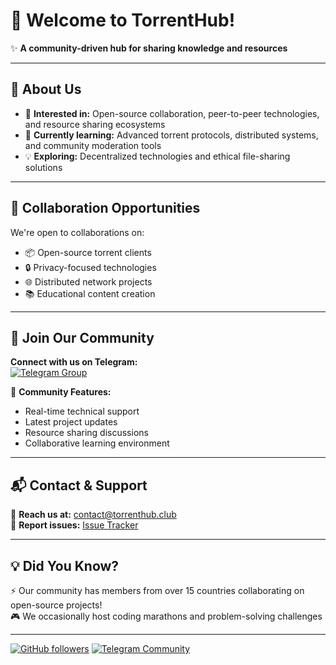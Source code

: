 # 👋 Welcome to TorrentHub!

✨ **A community-driven hub for sharing knowledge and resources**

---

## 🚀 About Us

- 🔭 **Interested in:** Open-source collaboration, peer-to-peer technologies, and resource sharing ecosystems
- 🌱 **Currently learning:** Advanced torrent protocols, distributed systems, and community moderation tools
- 💡 **Exploring:** Decentralized technologies and ethical file-sharing solutions

---

## 🤝 Collaboration Opportunities

We're open to collaborations on:
- 📦 Open-source torrent clients
- 🔒 Privacy-focused technologies
- 🌐 Distributed network projects
- 📚 Educational content creation

---

## 📢 Join Our Community

**Connect with us on Telegram:**  
[![Telegram Group](https://img.shields.io/badge/Join-Telegram%20Group-blue?style=for-the-badge&logo=telegram)](https://t.me/TorrentHubClub)

📣 **Community Features:**
- Real-time technical support
- Latest project updates
- Resource sharing discussions
- Collaborative learning environment

---

## 📬 Contact & Support

📧 **Reach us at:** [contact@torrenthub.club](mailto:contact@torrenthub.club)  
🐞 **Report issues:** [Issue Tracker](https://github.com/Torrent-Hub/Torrent-Hub/issues)

---

## 💡 Did You Know?

⚡ Our community has members from over 15 countries collaborating on open-source projects!  
🎮 We occasionally host coding marathons and problem-solving challenges

---

[![GitHub followers](https://img.shields.io/github/followers/Torrent-Hub?style=social)](https://github.com/Torrent-Hub)
[![Telegram Community](https://img.shields.io/badge/Telegram-Channel-blue?logo=telegram)](https://t.me/TorrentHubClub)